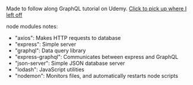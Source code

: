 Made to follow along GraphQL tutorial on Udemy. 
[Click to pick up where I left off](https://www.udemy.com/graphql-with-react-course/learn/v4/t/lecture/6523062?start=0)

node modules notes:

- "axios": Makes HTTP requests to database
- "express": Simple server
- "graphql": Data query library
- "express-graphql": Communicates between express and GraphQL
- "json-server": Simple JSON database server
- "lodash": JavaScript utilities
- "nodemon": Monitors files, and automatically restarts node scripts